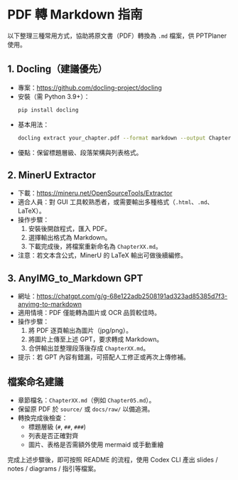 # PDF 轉 Markdown 指南

以下整理三種常用方式，協助將原文書（PDF）轉換為 `.md` 檔案，供 PPTPlaner 使用。

## 1. Docling（建議優先）
- 專案：<https://github.com/docling-project/docling>
- 安裝（需 Python 3.9+）：
  ```bash
  pip install docling
  ```
- 基本用法：
  ```bash
  docling extract your_chapter.pdf --format markdown --output Chapter07.md
  ```
- 優點：保留標題層級、段落架構與列表格式。

## 2. MinerU Extractor
- 下載：<https://mineru.net/OpenSourceTools/Extractor>
- 適合人員：對 GUI 工具較熟悉者，或需要輸出多種格式（`.html`、`.md`、LaTeX）。
- 操作步驟：
  1. 安裝後開啟程式，匯入 PDF。
  2. 選擇輸出格式為 Markdown。
  3. 下載完成後，將檔案重新命名為 `ChapterXX.md`。
- 注意：若文本含公式，MinerU 的 LaTeX 輸出可做後續編修。

## 3. AnyIMG_to_Markdown GPT
- 網址：<https://chatgpt.com/g/g-68e122adb2508191ad323ad85385d7f3-anyimg-to-markdown>
- 適用情境：PDF 僅能轉為圖片或 OCR 品質較佳時。
- 操作步驟：
  1. 將 PDF 逐頁輸出為圖片（jpg/png）。
  2. 將圖片上傳至上述 GPT，要求轉成 Markdown。
  3. 合併輸出並整理段落後存成 `ChapterXX.md`。
- 提示：若 GPT 內容有錯漏，可搭配人工修正或再次上傳修補。

## 檔案命名建議
- 章節檔名：`ChapterXX.md`（例如 `Chapter05.md`）。
- 保留原 PDF 於 `source/` 或 `docs/raw/` 以備追溯。
- 轉換完成後檢查：
  - 標題層級 (`#`, `##`, `###`)
  - 列表是否正確對齊
  - 圖片、表格是否需額外使用 mermaid 或手動重繪

完成上述步驟後，即可按照 README 的流程，使用 Codex CLI 產出 slides / notes / diagrams / 指引等檔案。
